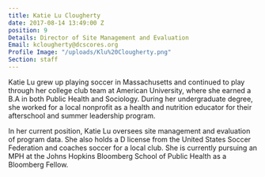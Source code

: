 ```yaml
---
title: Katie Lu Clougherty
date: 2017-08-14 13:49:00 Z
position: 9
Details: Director of Site Management and Evaluation
Email: kclougherty@dcscores.org
Profile Image: "/uploads/Klu%20Clougherty.png"
Section: staff
---
```


Katie Lu grew up playing soccer in Massachusetts and continued to play through her college club team at American University, where she earned a B.A in both Public Health and Sociology. During her undergraduate degree, she worked for a local nonprofit as a health and nutrition educator for their afterschool and summer leadership program.

In her current position, Katie Lu oversees site management and evaluation of program data. She also holds a D license from the United States Soccer Federation and coaches soccer for a local club. She is currently pursuing an MPH at the Johns Hopkins Bloomberg School of Public Health as a Bloomberg Fellow. 